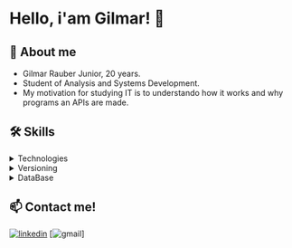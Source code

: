 
# Hello, i'am Gilmar! 👋

## **🚀 About me**
* Gilmar Rauber Junior, 20 years.
* Student of Analysis and Systems Development.
* My motivation for studying IT is to understando how it works and why programs an APIs are made.

## 🛠 Skills

<details>
    <summary>Technologies</summary>

> ![HTML5](https://img.shields.io/badge/HTML5-E34F26?style=for-the-badge&logo=html5&logoColor=white)
![JavaScript](https://img.shields.io/badge/JavaScript-F7DF1E?style=for-the-badge&logo=JavaScript&logoColor=white)
![Java](https://img.shields.io/badge/Java-ED8B00?style=for-the-badge&logo=openjdk&logoColor=white)
![Node.js](https://img.shields.io/badge/Node.js-43853D?style=for-the-badge&logo=node.js&logoColor=white)
![CSS3](https://img.shields.io/badge/CSS3-1572B6?style=for-the-badge&logo=css3&logoColor=white)
![.NET](https://img.shields.io/badge/.NET-5C2D91?style=for-the-badge&logo=.net&logoColor=white)
![Python](https://img.shields.io/badge/Python-14354C?style=for-the-badge&logo=python&logoColor=white)
![C++](https://img.shields.io/badge/C%2B%2B-00599C?style=for-the-badge&logo=c%2B%2B&logoColor=white)
</details>

<details>
    <summary>Versioning</summary>

> ![Git](https://img.shields.io/badge/GIT-E44C30?style=for-the-badge&logo=git&logoColor=white)
</details>

<details>
    <summary>DataBase</summary>

> ![MySQL](https://img.shields.io/badge/MySQL-005C84?style=for-the-badge&logo=mysql&logoColor=white)
</details>

## 📫 Contact me!
[![linkedin](https://img.shields.io/badge/linkedin-0A66C2?style=for-the-badge&logo=linkedin&logoColor=white)](https://www.linkedin.com/in/gilmar-rauber-junior-2bb9a7201/)
[![gmail]()]

